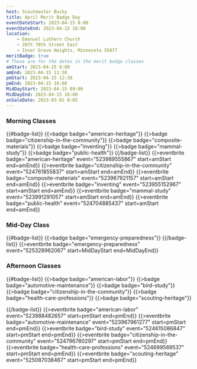```yaml
---
host: Scoutmaster Bucky
title: April Merit Badge Day
eventDateStart: 2023-04-15 8:00
eventDateEnd: 2023-04-15 16:00
location:
    - Emanuel Luthern Church
    - 2075 70th Street East
    - Inver Grove Heights, Minnesota 55077
meritBadge: true
# These are for the dates in the merit badge classes
amStart: 2023-04-15 8:00
amEnd: 2023-04-15 11:30
pmStart: 2023-04-15 12:30
pmEnd: 2023-04-15 16:00
MidDayStart: 2023-04-15 09:00
MidDayEnd: 2023-04-15 16:00
onSaleDate: 2023-03-01 0:05
---
```

### Morning Classes

{{#badge-list}}
{{>badge badge="american-heritage"}}
{{>badge badge="citizenship-in-the-community"}}
{{>badge badge="composite-materials"}}
{{>badge badge="inventing"}}
{{>badge badge="mammal-study"}}
{{>badge badge="public-health"}}
{{/badge-list}}
{{>eventbrite badge="american-heritage" event="523989555867" start=amStart end=amEnd}}
{{>eventbrite badge="citizenship-in-the-community" event="524761855837" start=amStart end=amEnd}}
{{>eventbrite badge="composite-materials" event="523967921157" start=amStart end=amEnd}}
{{>eventbrite badge="inventing" event="523955152967" start=amStart end=amEnd}}
{{>eventbrite badge="mammal-study" event="523991291057" start=amStart end=amEnd}}
{{>eventbrite badge="public-health" event="524704885437" start=amStart end=amEnd}}

### Mid-Day Class

{{#badge-list}}
{{>badge badge="emergency-preparedness"}}
{{/badge-list}}
{{>eventbrite badge="emergency-preparedness" event="525328962067" start=MidDayStart end=MidDayEnd}}


### Afternoon Classes

{{#badge-list}}
{{>badge badge="american-labor"}}
{{>badge badge="automotive-maintenance"}}
{{>badge badge="bird-study"}}
{{>badge badge="citizenship-in-the-community"}}
{{>badge badge="health-care-professions"}}
{{>badge badge="scouting-heritage"}}

{{/badge-list}}
{{>eventbrite badge="american-labor" event="523988482657" start=pmStart end=pmEnd}}
{{>eventbrite badge="automotive-maintenance" event="523967961277" start=pmStart end=pmEnd}}
{{>eventbrite badge="bird-study" event="524615086847" start=pmStart end=pmEnd}}
{{>eventbrite badge="citizenship-in-the-community" event="524796780297" start=pmStart end=pmEnd}}
{{>eventbrite badge="health-care-professions" event="524699569537" start=pmStart end=pmEnd}}
{{>eventbrite badge="scouting-heritage" event="525087038467" start=pmStart end=pmEnd}}

